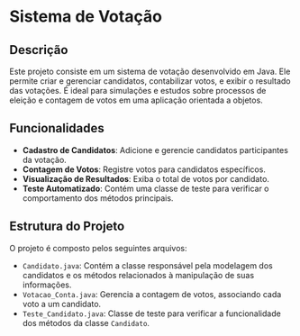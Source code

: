 # Sistema de Votação

## Descrição
Este projeto consiste em um sistema de votação desenvolvido em Java. Ele permite criar e gerenciar candidatos, contabilizar votos, e exibir o resultado das votações. É ideal para simulações e estudos sobre processos de eleição e contagem de votos em uma aplicação orientada a objetos.

## Funcionalidades
- **Cadastro de Candidatos**: Adicione e gerencie candidatos participantes da votação.
- **Contagem de Votos**: Registre votos para candidatos específicos.
- **Visualização de Resultados**: Exiba o total de votos por candidato.
- **Teste Automatizado**: Contém uma classe de teste para verificar o comportamento dos métodos principais.

## Estrutura do Projeto
O projeto é composto pelos seguintes arquivos:

- `Candidato.java`: Contém a classe responsável pela modelagem dos candidatos e os métodos relacionados à manipulação de suas informações.
- `Votacao_Conta.java`: Gerencia a contagem de votos, associando cada voto a um candidato.
- `Teste_Candidato.java`: Classe de teste para verificar a funcionalidade dos métodos da classe `Candidato`.
